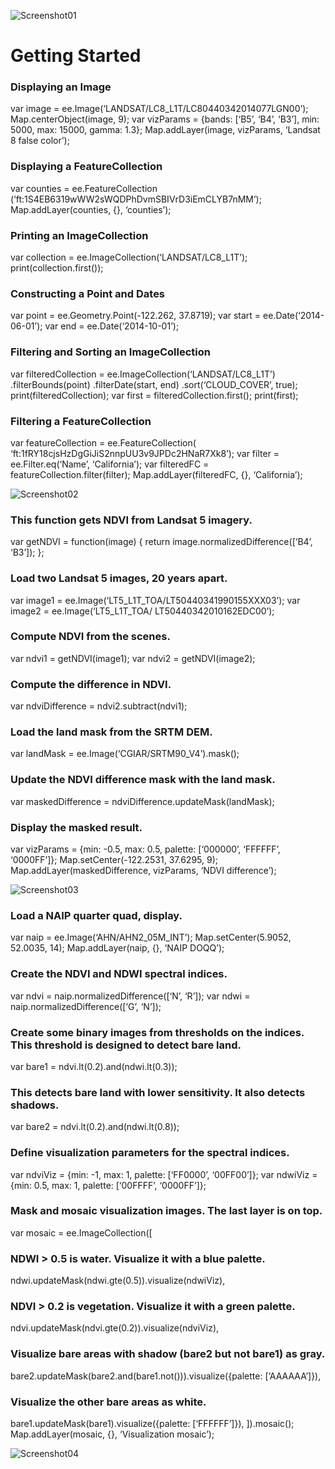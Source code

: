 ![Screenshot01](images/screenshot01.png)

# Getting Started
### Displaying an Image

var image = ee.Image(‘LANDSAT/LC8_L1T/LC80440342014077LGN00’);
Map.centerObject(image, 9);
var vizParams = {bands: [‘B5’, ‘B4’, ‘B3’], min: 5000, max: 15000, gamma: 1.3};
Map.addLayer(image, vizParams, ‘Landsat 8 false color’);

### Displaying a FeatureCollection

var counties = ee.FeatureCollection (‘ft:1S4EB6319wWW2sWQDPhDvmSBIVrD3iEmCLYB7nMM’);
Map.addLayer(counties, {}, ‘counties’);

### Printing an ImageCollection

var collection = ee.ImageCollection(‘LANDSAT/LC8_L1T’);
print(collection.first());

### Constructing a Point and Dates

var point = ee.Geometry.Point(-122.262, 37.8719);
var start = ee.Date(‘2014-06-01’);
var end = ee.Date(‘2014-10-01’);

### Filtering and Sorting an ImageCollection

var filteredCollection = ee.ImageCollection(‘LANDSAT/LC8_L1T’)
.filterBounds(point)
.filterDate(start, end)
.sort(‘CLOUD_COVER’, true);
print(filteredCollection);
var first = filteredCollection.first();
print(first);

### Filtering a FeatureCollection

var featureCollection = ee.FeatureCollection(
‘ft:1fRY18cjsHzDgGiJiS2nnpUU3v9JPDc2HNaR7Xk8’);
var filter = ee.Filter.eq(‘Name’, ‘California’);
var filteredFC = featureCollection.filter(filter);
Map.addLayer(filteredFC, {}, ‘California’);

![Screenshot02](images/screenshot02.png)

### This function gets NDVI from Landsat 5 imagery.

var getNDVI = function(image) {
return image.normalizedDifference([‘B4’, ‘B3’]);
};

### Load two Landsat 5 images, 20 years apart.

var image1 = ee.Image(‘LT5_L1T_TOA/LT50440341990155XXX03’);
var image2 = ee.Image(‘LT5_L1T_TOA/
LT50440342010162EDC00’);

### Compute NDVI from the scenes.

var ndvi1 = getNDVI(image1);
var ndvi2 = getNDVI(image2);

### Compute the difference in NDVI.

var ndviDifference = ndvi2.subtract(ndvi1);

### Load the land mask from the SRTM DEM.

var landMask = ee.Image(‘CGIAR/SRTM90_V4’).mask();

### Update the NDVI difference mask with the land mask.

var maskedDifference = ndviDifference.updateMask(landMask);

### Display the masked result.

var vizParams = {min: -0.5, max: 0.5, palette: [‘000000’, ‘FFFFFF’,
‘0000FF’]};
Map.setCenter(-122.2531, 37.6295, 9);
Map.addLayer(maskedDifference, vizParams, ‘NDVI difference’);

![Screenshot03](images/screenshot03.png)

### Load a NAIP quarter quad, display.

var naip = ee.Image(‘AHN/AHN2_05M_INT’);
Map.setCenter(5.9052, 52.0035, 14);
Map.addLayer(naip, {}, ‘NAIP DOQQ’);

### Create the NDVI and NDWI spectral indices.

var ndvi = naip.normalizedDifference([‘N’, ‘R’]);
var ndwi = naip.normalizedDifference([‘G’, ‘N’]);

### Create some binary images from thresholds on the indices. This threshold is designed to detect bare land.

var bare1 = ndvi.lt(0.2).and(ndwi.lt(0.3));

### This detects bare land with lower sensitivity. It also detects shadows.

var bare2 = ndvi.lt(0.2).and(ndwi.lt(0.8));

### Define visualization parameters for the spectral indices.

var ndviViz = {min: -1, max: 1, palette: [‘FF0000’, ‘00FF00’]};
var ndwiViz = {min: 0.5, max: 1, palette: [‘00FFFF’, ‘0000FF’]};

### Mask and mosaic visualization images. The last layer is on top.

var mosaic = ee.ImageCollection([

### NDWI > 0.5 is water. Visualize it with a blue palette.

ndwi.updateMask(ndwi.gte(0.5)).visualize(ndwiViz),

### NDVI > 0.2 is vegetation. Visualize it with a green palette.

ndvi.updateMask(ndvi.gte(0.2)).visualize(ndviViz),

### Visualize bare areas with shadow (bare2 but not bare1) as gray.

bare2.updateMask(bare2.and(bare1.not())).visualize({palette:
[‘AAAAAA’]}),

### Visualize the other bare areas as white.

bare1.updateMask(bare1).visualize({palette: [‘FFFFFF’]}),
]).mosaic();
Map.addLayer(mosaic, {}, ‘Visualization mosaic’);

![Screenshot04](images/screenshot04.png)
